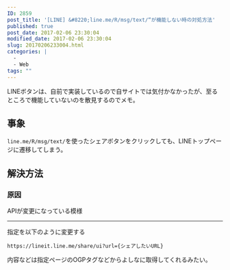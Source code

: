 ```yaml
---
ID: 2859
post_title: '[LINE] &#8220;line.me/R/msg/text/“が機能しない時の対処方法'
published: true
post_date: 2017-02-06 23:30:04
modified_date: 2017-02-06 23:30:04
slug: 20170206233004.html
categories: |
  -
  - Web
tags: ""
---
```

LINEボタンは、自前で実装しているので自サイトでは気付かなかったが、至るところで機能していないのを散見するのでメモ。
<!--more-->

## 事象

`line.me/R/msg/text/`を使ったシェアボタンをクリックしても、LINEトップページに遷移してしまう。


## 解決方法

### 原因

APIが変更になっている模様

---

指定を以下のように変更する

```
https://lineit.line.me/share/ui?url={シェアしたいURL}
```

内容などは指定ページのOGPタグなどからよしなに取得してくれるみたい。